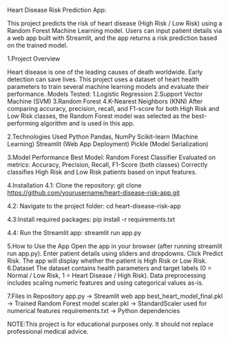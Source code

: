 Heart Disease Risk Prediction App:

This project predicts the risk of heart disease (High Risk / Low Risk) using a Random Forest Machine Learning model. Users can input patient details via a web app built with Streamlit, and the app returns a risk prediction based on the trained model.

1.Project Overview

  Heart disease is one of the leading causes of death worldwide. Early detection can save lives. This project uses a dataset of heart health parameters to train several machine learning models and evaluate their performance.
  Models Tested:
    1.Logistic Regression
    2.Support Vector Machine (SVM)
    3.Random Forest
    4.K-Nearest Neighbors (KNN)
    After comparing accuracy, precision, recall, and F1-score for both High Risk and Low Risk classes, the Random Forest model was selected as the best-performing algorithm and is used in this app.

2.Technologies Used
  Python
  Pandas, NumPy
  Scikit-learn (Machine Learning)
  Streamlit (Web App Deployment)
  Pickle (Model Serialization)

3.Model Performance
  Best Model: Random Forest Classifier
  Evaluated on metrics: Accuracy, Precision, Recall, F1-Score (both classes)
  Correctly classifies High Risk and Low Risk patients based on input features.

4.Installation
  4.1: Clone the repository:
       git clone https://github.com/yourusername/heart-disease-risk-app.git
  
  4.2: Navigate to the project folder:
       cd heart-disease-risk-app


  4.3:Install required packages:
      pip install -r requirements.txt

4.4: Run the Streamlit app:
    streamlit run app.py

5.How to Use the App
    Open the app in your browser (after running streamlit run app.py).
    Enter patient details using sliders and dropdowns.
    Click Predict Risk.
    The app will display whether the patient is High Risk or Low Risk.
6.Dataset
    The dataset contains health parameters and target labels (0 = Normal / Low Risk, 1 = Heart Disease / High Risk).
    Data preprocessing includes scaling numeric features and using categorical values as-is.
    
7.Files in Repository
  app.py → Streamlit web app
  best_heart_model_final.pkl → Trained Random Forest model
  scaler.pkl → StandardScaler used for numerical features
  requirements.txt → Python dependencies

NOTE:This project is for educational purposes only. It should not replace professional medical advice.



